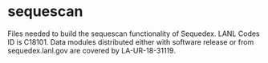 # sequescan
Files needed to build the sequescan functionality of Sequedex.
LANL Codes ID is C18101.  Data modules distributed either
with software release or from sequedex.lanl.gov are
covered by LA-UR-18-31119.

